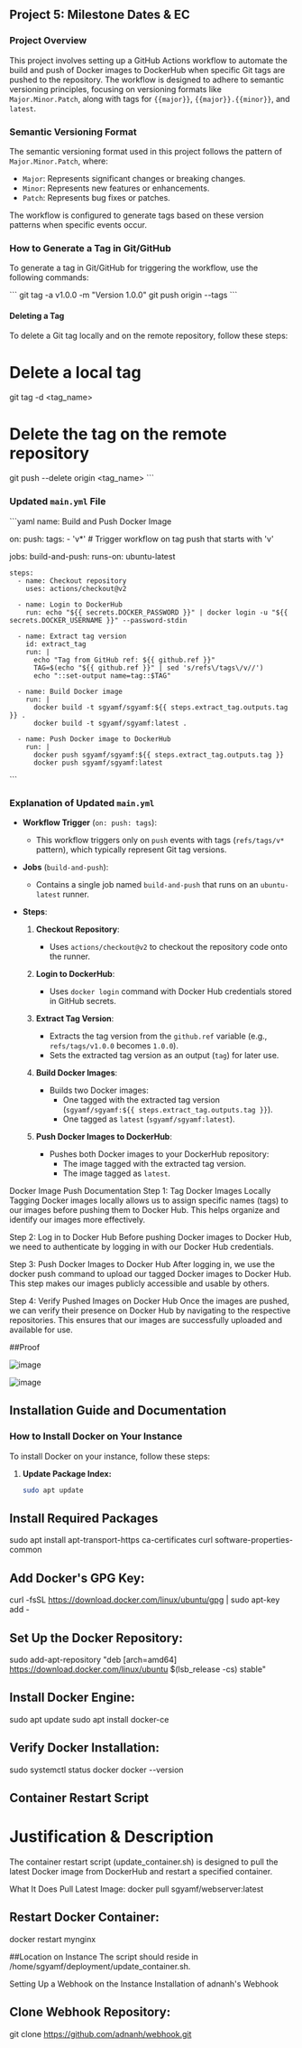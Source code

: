 ## Project 5: Milestone Dates & EC

### Project Overview

This project involves setting up a GitHub Actions workflow to automate the build and push of Docker images to DockerHub when specific Git tags are pushed to the repository. The workflow is designed to adhere to semantic versioning principles, focusing on versioning formats like `Major.Minor.Patch`, along with tags for `{{major}}`, `{{major}}.{{minor}}`, and `latest`.

### Semantic Versioning Format

The semantic versioning format used in this project follows the pattern of `Major.Minor.Patch`, where:
- `Major`: Represents significant changes or breaking changes.
- `Minor`: Represents new features or enhancements.
- `Patch`: Represents bug fixes or patches.

The workflow is configured to generate tags based on these version patterns when specific events occur.

### How to Generate a Tag in Git/GitHub

To generate a tag in Git/GitHub for triggering the workflow, use the following commands:

\```
git tag -a v1.0.0 -m "Version 1.0.0"
git push origin --tags
\```

#### Deleting a Tag

To delete a Git tag locally and on the remote repository, follow these steps:


# Delete a local tag
git tag -d <tag_name>

# Delete the tag on the remote repository
git push --delete origin <tag_name>
\```



### Updated `main.yml` File

\```yaml
name: Build and Push Docker Image

on:
  push:
    tags:
      - 'v*'  # Trigger workflow on tag push that starts with 'v'

jobs:
  build-and-push:
    runs-on: ubuntu-latest

    steps:
      - name: Checkout repository
        uses: actions/checkout@v2

      - name: Login to DockerHub
        run: echo "${{ secrets.DOCKER_PASSWORD }}" | docker login -u "${{ secrets.DOCKER_USERNAME }}" --password-stdin

      - name: Extract tag version
        id: extract_tag
        run: |
          echo "Tag from GitHub ref: ${{ github.ref }}"
          TAG=$(echo "${{ github.ref }}" | sed 's/refs\/tags\/v//')
          echo "::set-output name=tag::$TAG"

      - name: Build Docker image
        run: |
          docker build -t sgyamf/sgyamf:${{ steps.extract_tag.outputs.tag }} .
          docker build -t sgyamf/sgyamf:latest .

      - name: Push Docker image to DockerHub
        run: |
          docker push sgyamf/sgyamf:${{ steps.extract_tag.outputs.tag }}
          docker push sgyamf/sgyamf:latest
\```

### Explanation of Updated `main.yml`

- **Workflow Trigger** (`on: push: tags`):
  - This workflow triggers only on `push` events with tags (`refs/tags/v*` pattern), which typically represent Git tag versions.

- **Jobs** (`build-and-push`):
  - Contains a single job named `build-and-push` that runs on an `ubuntu-latest` runner.

- **Steps**:
  1. **Checkout Repository**:
     - Uses `actions/checkout@v2` to checkout the repository code onto the runner.

  2. **Login to DockerHub**:
     - Uses `docker login` command with Docker Hub credentials stored in GitHub secrets.

  3. **Extract Tag Version**:
     - Extracts the tag version from the `github.ref` variable (e.g., `refs/tags/v1.0.0` becomes `1.0.0`).
     - Sets the extracted tag version as an output (`tag`) for later use.

  4. **Build Docker Images**:
     - Builds two Docker images:
       - One tagged with the extracted tag version (`sgyamf/sgyamf:${{ steps.extract_tag.outputs.tag }}`).
       - One tagged as `latest` (`sgyamf/sgyamf:latest`).

  5. **Push Docker Images to DockerHub**:
     - Pushes both Docker images to your DockerHub repository:
       - The image tagged with the extracted tag version.
       - The image tagged as `latest`.


Docker Image Push Documentation
Step 1: Tag Docker Images Locally
Tagging Docker images locally allows us to assign specific names (tags) to our images before pushing them to Docker Hub. This helps organize and identify our images more effectively.

Step 2: Log in to Docker Hub
Before pushing Docker images to Docker Hub, we need to authenticate by logging in with our Docker Hub credentials.

Step 3: Push Docker Images to Docker Hub
After logging in, we use the docker push command to upload our tagged Docker images to Docker Hub. This step makes our images publicly accessible and usable by others.

Step 4: Verify Pushed Images on Docker Hub
Once the images are pushed, we can verify their presence on Docker Hub by navigating to the respective repositories. This ensures that our images are successfully uploaded and available for use.  

##Proof

![image](https://github.com/WSU-kduncan/s24cicd-Sgyamf/assets/143733797/faf59ce1-91f8-4d59-990f-896c152520b1)


![image](https://github.com/WSU-kduncan/s24cicd-Sgyamf/assets/143733797/dcc24287-cb1d-4126-ac85-3fa5687c5879)

## Installation Guide and Documentation

### How to Install Docker on Your Instance

To install Docker on your instance, follow these steps:

1. **Update Package Index:**

   ```bash
   sudo apt update

## Install Required Packages
sudo apt install apt-transport-https ca-certificates curl software-properties-common


## Add Docker's GPG Key:
curl -fsSL https://download.docker.com/linux/ubuntu/gpg | sudo apt-key add -
## Set Up the Docker Repository:
sudo add-apt-repository "deb [arch=amd64] https://download.docker.com/linux/ubuntu $(lsb_release -cs) stable"
## Install Docker Engine:
sudo apt update
sudo apt install docker-ce
## Verify Docker Installation:
sudo systemctl status docker
docker --version

## Container Restart Script
# Justification & Description

The container restart script (update_container.sh) is designed to pull the latest Docker image from DockerHub and restart a specified container.

What It Does
Pull Latest Image:
docker pull sgyamf/webserver:latest
## Restart Docker Container:
docker restart mynginx

##Location on Instance
The script should reside in /home/sgyamf/deployment/update_container.sh.

Setting Up a Webhook on the Instance
Installation of adnanh's Webhook
## Clone Webhook Repository:
git clone https://github.com/adnanh/webhook.git

